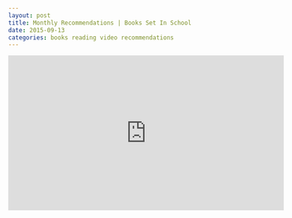 ```yaml
---
layout: post
title: Monthly Recommendations | Books Set In School
date: 2015-09-13
categories: books reading video recommendations
---
```


<iframe width="560" height="315" src="https://www.youtube.com/embed/MLJyWiSd7o0" frameborder="0" allowfullscreen></iframe>

